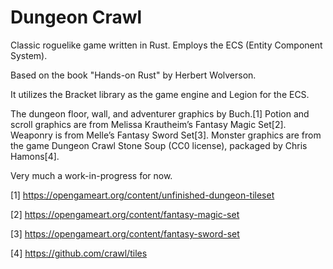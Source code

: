 # Dungeon Crawl

Classic roguelike game written in Rust. Employs the ECS (Entity Component System). 

Based on the book "Hands-on Rust" by Herbert Wolverson.

It utilizes the Bracket library as the game engine and Legion for the ECS.

The dungeon floor, wall, and adventurer graphics by Buch.[1]
Potion and scroll graphics are from Melissa Krautheim’s Fantasy Magic Set[2].
Weaponry is from Melle’s Fantasy Sword Set[3].
Monster graphics are from the game Dungeon Crawl Stone Soup (CC0 license), packaged
by Chris Hamons[4].

Very much a work-in-progress for now.

[1] https://opengameart.org/content/unfinished-dungeon-tileset

[2] https://opengameart.org/content/fantasy-magic-set

[3] https://opengameart.org/content/fantasy-sword-set

[4] https://github.com/crawl/tiles
